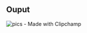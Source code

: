 ## Ouput

![pics - Made with Clipchamp](https://github.com/user-attachments/assets/bde6d9e2-205f-447e-abf2-438840c90033)
